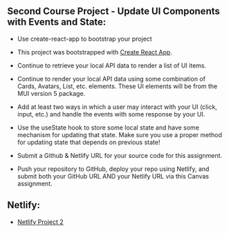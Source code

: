 ## Second Course Project - Update UI Components with Events and State:
- Use create-react-app to bootstrap your project

- This project was bootstrapped with [Create React App](https://github.com/facebook/create-react-app).

- Continue to retrieve your local API data to render a list of UI items.

- Continue to render your local API data using some combination of Cards, Avatars, List, etc. elements. These UI elements will be from the MUI version 5 package.

- Add at least two ways in which a user may interact with your UI (click, input, etc.) and handle the events with some response by your UI.

- Use the useState hook to store some local state and have some mechanism for updating that state. Make sure you use a proper method for updating state that depends on previous state!

- Submit a Github & Netlify URL for your source code for this assignment.


- Push your repository to GitHub, deploy your repo using Netlify, and submit both your GitHub URL AND your Netlify URL via this Canvas assignment.

## Netlify:
- [Netlify Project 2](https://mm-breakingbad-react-app.netlify.app/)